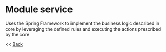 # Module service
Uses the Spring Framework to implement the business logic described in core by leveraging the defined rules and executing the actions prescribed by the core

<< [Back](../README.md)